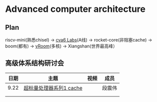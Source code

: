 # Advanced computer architecture



## Plan

riscv-mini(熟悉chisel) -> [cva6 Labs](https://github.com/sifferman/labs-with-cva6)(A线) -> rocket-core(非阻塞cache) -> boom(都有) -> [vRoom](https://github.com/MoonbaseOtago/vroom)(多核) -> Xiangshan(世界最高峰）



## 高级体系结构研讨会

| 日期 |                          主题                          | 视频 |  成员  |
| :--: | :----------------------------------------------------: | :--: | :----: |
| 9.22 | [超标量处理器系列1 cache](./超标量处理器设计/cache.md) |      | 段震伟 |
|      |                                                        |      |        |
|      |                                                        |      |        |


